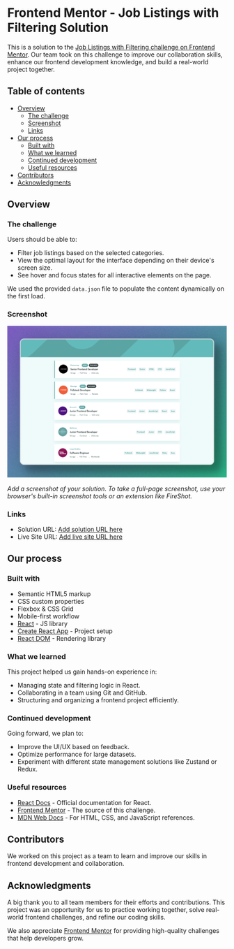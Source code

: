 # Frontend Mentor - Job Listings with Filtering Solution

This is a solution to the [Job Listings with Filtering challenge on Frontend Mentor](https://www.frontendmentor.io/challenges/job-listings-with-filtering-ivstIPCt). Our team took on this challenge to improve our collaboration skills, enhance our frontend development knowledge, and build a real-world project together.

## Table of contents

- [Overview](#overview)
  - [The challenge](#the-challenge)
  - [Screenshot](#screenshot)
  - [Links](#links)
- [Our process](#our-process)
  - [Built with](#built-with)
  - [What we learned](#what-we-learned)
  - [Continued development](#continued-development)
  - [Useful resources](#useful-resources)
- [Contributors](#contributors)
- [Acknowledgments](#acknowledgments)

## Overview

### The challenge

Users should be able to:

- Filter job listings based on the selected categories.
- View the optimal layout for the interface depending on their device's screen size.
- See hover and focus states for all interactive elements on the page.

We used the provided `data.json` file to populate the content dynamically on the first load.

### Screenshot

![Project Screenshot](./screenshot.png)

*Add a screenshot of your solution. To take a full-page screenshot, use your browser's built-in screenshot tools or an extension like FireShot.*

### Links

- Solution URL: [Add solution URL here](https://your-solution-url.com)
- Live Site URL: [Add live site URL here](https://zeynabmvs.github.io/job-listing/)

## Our process

### Built with

- Semantic HTML5 markup
- CSS custom properties
- Flexbox & CSS Grid
- Mobile-first workflow
- [React](https://reactjs.org/) - JS library
- [Create React App](https://create-react-app.dev/) - Project setup
- [React DOM](https://reactjs.org/docs/react-dom.html) - Rendering library

### What we learned

This project helped us gain hands-on experience in:
- Managing state and filtering logic in React.
- Collaborating in a team using Git and GitHub.
- Structuring and organizing a frontend project efficiently.

### Continued development

Going forward, we plan to:
- Improve the UI/UX based on feedback.
- Optimize performance for large datasets.
- Experiment with different state management solutions like Zustand or Redux.

### Useful resources

- [React Docs](https://react.dev/) - Official documentation for React.
- [Frontend Mentor](https://www.frontendmentor.io/) - The source of this challenge.
- [MDN Web Docs](https://developer.mozilla.org/) - For HTML, CSS, and JavaScript references.

## Contributors

We worked on this project as a team to learn and improve our skills in frontend development and collaboration.


## Acknowledgments

A big thank you to all team members for their efforts and contributions. This project was an opportunity for us to practice working together, solve real-world frontend challenges, and refine our coding skills.

We also appreciate [Frontend Mentor](https://www.frontendmentor.io/) for providing high-quality challenges that help developers grow.
